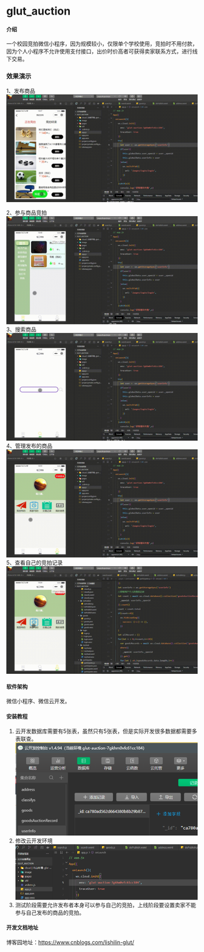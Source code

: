 # glut_auction

#### 介绍
一个校园竞拍微信小程序，因为规模较小，仅限单个学校使用，竞拍时不用付款，因为个人小程序不允许使用支付接口，出价时价高者可获得卖家联系方式，进行线下交易。

### 效果演示
1、发布商品
![输入图片说明](readmeImage/%E5%8F%91%E5%B8%83%E5%95%86%E5%93%81%2000_00_00-00_00_30.gif)

2、参与商品竞拍
![输入图片说明](readmeImage/%E5%87%BA%E4%BB%B7%2000_00_00-00_00_30.gif)
3、搜索商品
![输入图片说明](readmeImage/%E6%90%9C%E7%B4%A2%2000_00_00-00_00_30.gif)
4、管理发布的商品
![输入图片说明](readmeImage/%E7%AE%A1%E7%90%86%E5%8F%91%E5%B8%83%2000_00_00-00_00_30.gif)
5、查看自己的竞拍记录
![输入图片说明](readmeImage/%E6%9F%A5%E7%9C%8B%E4%B8%AA%E4%BA%BA%E7%AB%9E%E6%8B%8D%E8%AE%B0%E5%BD%95%2000_00_00-00_00_30.gif)

#### 软件架构
微信小程序、微信云开发。


#### 安装教程

1.  云开发数据库需要有5张表，虽然只有5张表，但是实际开发很多数据都需要多表联查。
![输入图片说明](readmeImage/database.png)
2.  修改云开发环境
![输入图片说明](env.png)
3.  测试阶段需要允许发布者本身可以参与自己的竞拍，上线阶段要设置卖家不能参与自己发布的商品的竞拍。

#### 开发文档地址
博客园地址：https://www.cnblogs.com/lishilin-glut/







